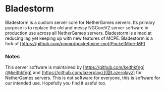 # Bladestorm

Bladestorm is a custom server core for NetherGames servers. Its primary purpose is to replace the old and messy NGCoreV2 server software in production use across all NetherGames servers. Bladestorm is aimed at reducing lag yet keeping up with new features of MCPE. Bladestorm is a fork of [https://github.com/pmmp/pocketmine-mp](PocketMine-MP)

### Notes

This server software is maintained by [https://github.com/keithkfng](@keithkfng) and [https://github.com/lazerplayz](@Lazerplayz) for NetherGames servers. This is not software for everyone, this is software for our intended use. Hopefully you find it useful too.
